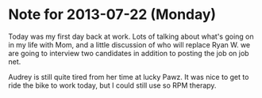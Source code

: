 # Note for 2013-07-22 (Monday)

Today was my first day back at work.  Lots of talking about what's going on in my life with Mom, and a little discussion of who will replace Ryan W. we are going to interview two candidates in addition to posting the job on job net. 

Audrey is still quite tired from her time at lucky Pawz. It was nice to get to ride the bike to work today, but I could still use so RPM therapy.
